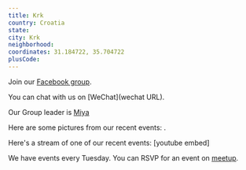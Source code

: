 ```yaml
---
title: Krk
country: Croatia
state: 
city: Krk
neighborhood: 
coordinates: 31.184722, 35.704722
plusCode:
---
```

Join our [Facebook group](https://www.facebook.com/groups/free.code.camp.krk).

You can chat with us on [WeChat](wechat URL).

Our Group leader is [Miya](freecodecamp.org/miya)

Here are some pictures from our recent events:
![]().

Here's a stream of one of our recent events:
[youtube embed]

We have events every Tuesday. You can RSVP for an event on [meetup](meetupurl).
